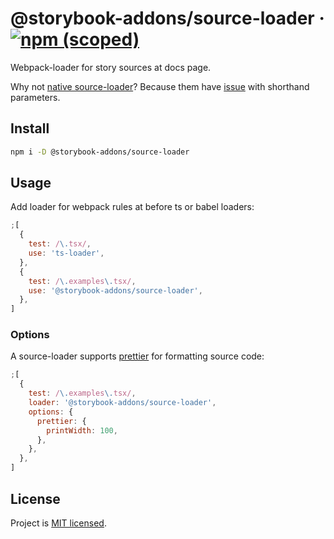 # @storybook-addons/source-loader &middot; [![npm (scoped)](https://img.shields.io/npm/v/@storybook-addons/source-loader.svg)](https://www.npmjs.com/package/@storybook-addons/source-loader)

Webpack-loader for story sources at docs page.

Why not [native source-loader](https://github.com/storybookjs/storybook/tree/next/lib/source-loader)? Because them have [issue](https://github.com/storybookjs/storybook/issues/10827) with shorthand parameters.

## Install

```sh
npm i -D @storybook-addons/source-loader
```

## Usage

Add loader for webpack rules at before ts or babel loaders:

```js
;[
  {
    test: /\.tsx/,
    use: 'ts-loader',
  },
  {
    test: /\.examples\.tsx/,
    use: '@storybook-addons/source-loader',
  },
]
```

### Options

A source-loader supports [prettier][prettier] for formatting source code:

```js
;[
  {
    test: /\.examples\.tsx/,
    loader: '@storybook-addons/source-loader',
    options: {
      prettier: {
        printWidth: 100,
      },
    },
  },
]
```

## License

Project is [MIT licensed](https://github.com/yarastqt/mercury/blob/master/LICENSE.md).

[prettier]: https://github.com/prettier/prettier
